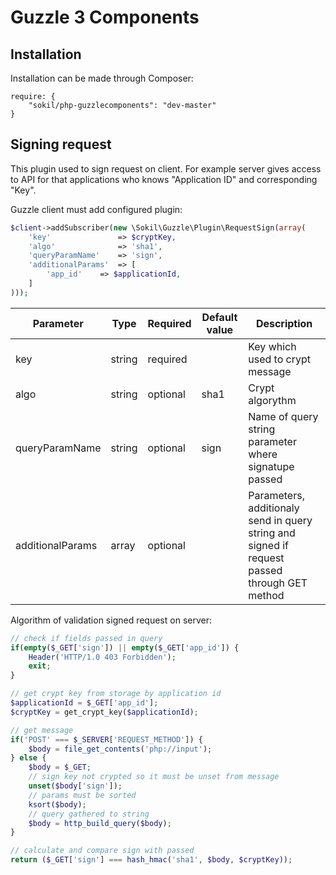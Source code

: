 Guzzle 3 Components
=================

Installation
------------

Installation can be made through Composer:
```
require: {
    "sokil/php-guzzlecomponents": "dev-master"
}
```

Signing request
---------------

This plugin used to sign request on client. For example server gives access to
 API for that applications who knows "Application ID" and corresponding "Key".

Guzzle client must add configured plugin:
```php
$client->addSubscriber(new \Sokil\Guzzle\Plugin\RequestSign(array(
    'key'               => $cryptKey,
    'algo'              => 'sha1',
    'queryParamName'    => 'sign',
    'additionalParams'  => [
        'app_id'    => $applicationId,
    ]
)));
```

| Parameter | Type | Required | Default value	| Description |
|---	|--- |--- |---	|---	|
| key | string | required || Key which used to crypt message |
| algo | string | optional | sha1 | Crypt algorythm |
| queryParamName | string | optional | sign | Name of query string parameter where signatupe passed	|
| additionalParams | array | optional || Parameters, additionaly send in query string and signed if request passed through GET method |

Algorithm of validation signed request on server:

```php
// check if fields passed in query
if(empty($_GET['sign']) || empty($_GET['app_id']) {
    Header('HTTP/1.0 403 Forbidden');
    exit;
}

// get crypt key from storage by application id
$applicationId = $_GET['app_id'];
$cryptKey = get_crypt_key($applicationId);

// get message
if('POST' === $_SERVER['REQUEST_METHOD']) {
    $body = file_get_contents('php://input');
} else {
    $body = $_GET;
    // sign key not crypted so it must be unset from message
    unset($body['sign']);
    // params must be sorted
    ksort($body);
    // query gathered to string
    $body = http_build_query($body);
}

// calculate and compare sign with passed
return ($_GET['sign'] === hash_hmac('sha1', $body, $cryptKey));
```


